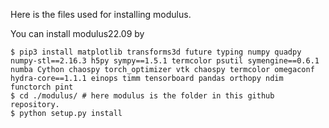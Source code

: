 Here is the files used for installing modulus.

You can install modulus22.09 by

```shell
$ pip3 install matplotlib transforms3d future typing numpy quadpy numpy-stl==2.16.3 h5py sympy==1.5.1 termcolor psutil symengine==0.6.1 numba Cython chaospy torch_optimizer vtk chaospy termcolor omegaconf hydra-core==1.1.1 einops timm tensorboard pandas orthopy ndim functorch pint
$ cd ./modulus/ # here modulus is the folder in this github repository.
$ python setup.py install
```

